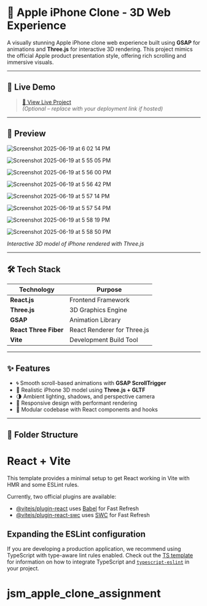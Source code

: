 # 🍎 Apple iPhone Clone - 3D Web Experience

A visually stunning Apple iPhone clone web experience built using **GSAP** for animations and **Three.js** for interactive 3D rendering. This project mimics the official Apple product presentation style, offering rich scrolling and immersive visuals.

---

## 🚀 Live Demo

> [🔗 View Live Project](https://your-demo-link.com)  
> *(Optional – replace with your deployment link if hosted)*

---

## 📸 Preview
![Screenshot 2025-06-19 at 6 02 14 PM](https://github.com/user-attachments/assets/52c137f9-0d90-4cd0-b321-8ba2702c5dd8)



![Screenshot 2025-06-19 at 5 55 05 PM](https://github.com/user-attachments/assets/4c84addf-dbc7-4d57-80e8-8fb7141c737e)

![Screenshot 2025-06-19 at 5 56 00 PM](https://github.com/user-attachments/assets/77f1e86e-5f40-49f0-8f8f-21665fc95206)

![Screenshot 2025-06-19 at 5 56 42 PM](https://github.com/user-attachments/assets/dcdcb833-d225-4f97-afb3-64d20803203c)

![Screenshot 2025-06-19 at 5 57 14 PM](https://github.com/user-attachments/assets/90b84ba9-657a-4f1e-818e-c5239aec5e9d)


![Screenshot 2025-06-19 at 5 57 54 PM](https://github.com/user-attachments/assets/e0fa009e-5ac7-4558-8c78-d24026340084)


![Screenshot 2025-06-19 at 5 58 19 PM](https://github.com/user-attachments/assets/1fe457de-5283-4532-bc38-def2a71d2cb5)

![Screenshot 2025-06-19 at 5 58 50 PM](https://github.com/user-attachments/assets/39a09349-5066-4b21-8b2c-7680ed1f3b38)







*Interactive 3D model of iPhone rendered with Three.js*

---

## 🛠️ Tech Stack

| Technology | Purpose |
|------------|---------|
| **React.js** | Frontend Framework |
| **Three.js** | 3D Graphics Engine |
| **GSAP** | Animation Library |
| **React Three Fiber** | React Renderer for Three.js |
| **Vite** | Development Build Tool |

---

## ✨ Features

- 🌀 Smooth scroll-based animations with **GSAP ScrollTrigger**
- 📱 Realistic iPhone 3D model using **Three.js + GLTF**
- 🌗 Ambient lighting, shadows, and perspective camera
- 🔄 Responsive design with performant rendering
- 🎯 Modular codebase with React components and hooks

---

## 📁 Folder Structure



# React + Vite

This template provides a minimal setup to get React working in Vite with HMR and some ESLint rules.

Currently, two official plugins are available:

- [@vitejs/plugin-react](https://github.com/vitejs/vite-plugin-react/blob/main/packages/plugin-react) uses [Babel](https://babeljs.io/) for Fast Refresh
- [@vitejs/plugin-react-swc](https://github.com/vitejs/vite-plugin-react/blob/main/packages/plugin-react-swc) uses [SWC](https://swc.rs/) for Fast Refresh

## Expanding the ESLint configuration

If you are developing a production application, we recommend using TypeScript with type-aware lint rules enabled. Check out the [TS template](https://github.com/vitejs/vite/tree/main/packages/create-vite/template-react-ts) for information on how to integrate TypeScript and [`typescript-eslint`](https://typescript-eslint.io) in your project.
# jsm_apple_clone_assignment


